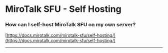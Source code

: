 # MiroTalk SFU - Self Hosting

### How can I self-host MiroTalk SFU on my own server?

[https://docs.mirotalk.com/mirotalk-sfu/self-hosting/](https://docs.mirotalk.com/mirotalk-sfu/self-hosting/)

---
